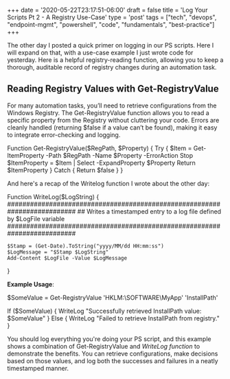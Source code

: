 +++
date = '2020-05-22T23:17:51-06:00'
draft = false
title = 'Log Your Scripts Pt 2 - A Registry Use-Case'
type = 'post'
tags = ["tech", "devops", "endpoint-mgmt", "powershell", "code", "fundamentals", "best-practice"]
+++

The other day I posted a quick primer on logging in our PS scripts.  Here I will expand on that, with a use-case example I just wrote code for yesterday. Here is a helpful registry-reading function, allowing you to keep a thorough, auditable record of registry changes during an automation task. <br />

## Reading Registry Values with <span class="mono">Get-RegistryValue</span>

For many automation tasks, you’ll need to retrieve configurations from the Windows Registry. The Get-RegistryValue function allows you to read a specific property from the Registry without cluttering your code. Errors are cleanly handled (returning $false if a value can’t be found), making it easy to integrate error-checking and logging.

<div class="code-block">
Function Get-RegistryValue($RegPath, $Property) {
    Try {
        $Item = Get-ItemProperty -Path $RegPath -Name $Property -ErrorAction Stop
        $ItemProperty = $Item | Select -ExpandProperty $Property
        Return $ItemProperty
    }
    Catch {
        Return $false
    }
}
</div>

And here's a recap of the Writelog function I wrote about the other day: <br />

<div class="code-block">
Function WriteLog($LogString) {
    ##########################################################################
    ## Writes a timestamped entry to a log file defined by $LogFile variable
    ##########################################################################

    $Stamp = (Get-Date).ToString("yyyy/MM/dd HH:mm:ss")
    $LogMessage = "$Stamp $LogString"
    Add-Content $LogFile -Value $LogMessage
}
</div>

**Example Usage**: <br />

<div class="code-block">
$SomeValue = Get-RegistryValue 'HKLM:\SOFTWARE\MyApp' 'InstallPath'

If ($SomeValue) {
    WriteLog "Successfully retrieved InstallPath value: $SomeValue"
} Else {
    WriteLog "Failed to retrieve InstallPath from registry."
}
</div>

You should log everything you're doing your PS script, and this example shows a combination of <span class="mono">Get-RegistryValue</span> and <i>WriteLog function</i> to demonstrate the benefits. You can retrieve configurations, make decisions based on those values, and log both the successes and failures in a neatly timestamped manner.